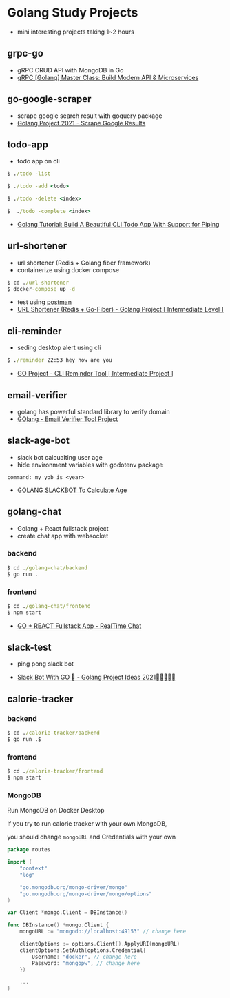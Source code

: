 # Golang Study Projects

- mini interesting projects taking 1~2 hours

## grpc-go

- gRPC CRUD API with MongoDB in Go
- [gRPC [Golang] Master Class: Build Modern API & Microservices](https://www.udemy.com/course/grpc-golang/)

## go-google-scraper

- scrape google search result with goquery package
- [Golang Project 2021 - Scrape Google Results](https://www.youtube.com/watch?v=1YPPzaApyJE&t=3s)

## todo-app

- todo app on cli

```cmd
$ ./todo -list
```

```cmd
$ ./todo -add <todo>
```

```cmd
$ ./todo -delete <index>
```

```cmd
$  ./todo -complete <index>
```

- [Golang Tutorial: Build A Beautiful CLI Todo App With Support for Piping](https://youtu.be/j1CXoOQXbco)

## url-shortener

- url shortener (Redis + Golang fiber framework)
- containerize using docker compose

```cmd
$ cd ./url-shortener
$ docker-compose up -d
```

- test using [postman](https://www.postman.com/)
- [URL Shortener (Redis + Go-Fiber) - Golang Project [ Intermediate Level ]](https://youtu.be/edCnzelVRlc)

## cli-reminder

- seding desktop alert using cli

```cmd
$ ./reminder 22:53 hey how are you
```

- [GO Project - CLI Reminder Tool [ Intermediate Project ]](https://youtu.be/HnNT6MnRlFM)

## email-verifier

- golang has powerful standard library to verify domain
- [GOlang - Email Verifier Tool Project](https://youtu.be/9E4UEsWpYvM?list=PL5dTjWUk_cPYztKD7WxVFluHvpBNM28N9)

## slack-age-bot

- slack bot calcualting user age
- hide environment variables with godotenv package

```slack
command: my yob is <year>
```

- [GOLANG SLACKBOT To Calculate Age](https://youtu.be/HnPm69i60xE?list=PL5dTjWUk_cPYztKD7WxVFluHvpBNM28N9)

## golang-chat

- Golang + React fullstack project
- create chat app with websocket

### backend
```cmd
$ cd ./golang-chat/backend
$ go run .
```
### frontend
```cmd
$ cd ./golang-chat/frontend
$ npm start
```

- [GO + REACT Fullstack App - RealTime Chat](https://youtu.be/xdzLr246fXI)


## slack-test

- ping pong slack bot

- [Slack Bot With GO 🤖 - Golang Project Ideas 2021🤘🏼🤸🏼‍♂️](https://youtu.be/DhM3g2DvmT8?list=PL5dTjWUk_cPYj8C3QhFMxhMOj7bU1uv6v)

## calorie-tracker

### backend

```cmd
$ cd ./calorie-tracker/backend
$ go run .$
```

### frontend

```cmd
$ cd ./calorie-tracker/frontend
$ npm start
```

### MongoDB

Run MongoDB on Docker Desktop

If you try to run calorie tracker with your own MongoDB,

you should change `mongoURL` and Credentials with your own

```go
package routes

import (
	"context"
	"log"

	"go.mongodb.org/mongo-driver/mongo"
	"go.mongodb.org/mongo-driver/mongo/options"
)

var Client *mongo.Client = DBInstance()

func DBInstance() *mongo.Client {
	mongoURL := "mongodb://localhost:49153" // change here

	clientOptions := options.Client().ApplyURI(mongoURL)
	clientOptions.SetAuth(options.Credential{
		Username: "docker", // change here
		Password: "mongopw", // change here
	})

	...
}
```